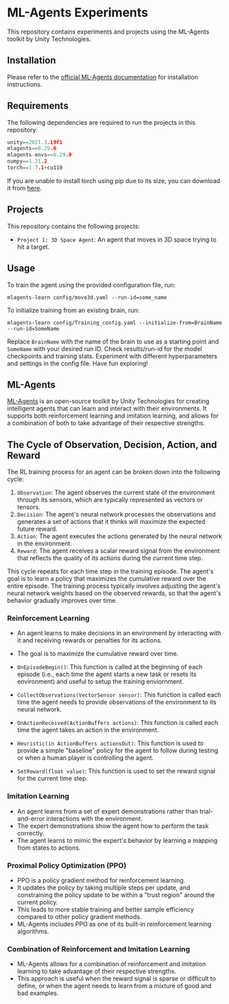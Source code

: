 # ML-Agents Experiments

This repository contains experiments and projects using the ML-Agents toolkit by Unity Technologies.

## Installation

Please refer to the [official ML-Agents documentation](https://github.com/Unity-Technologies/ml-agents/blob/develop/docs/Installation.md) for installation instructions.

## Requirements

The following dependencies are required to run the projects in this repository:
```c
unity==2021.3.19f1
mlagents==0.29.0
mlagents-envs==0.29.0
numpy==1.21.2
torch==1.7.1+cu110
```
If you are unable to install torch using pip due to its size, you can download it from [here](https://download.pytorch.org/whl/torch_stable.html).

## Projects

This repository contains the following projects:

- `Project 1: 3D Space Agent`: An agent that moves in 3D space trying to hit a target.


## Usage
To train the agent using the provided configuration file, run:
```
mlagents-learn config/move3d.yaml --run-id=some_name
```
To initialize training from an existing brain, run:

```
mlagents-learn config/Training_config.yaml --initialize-from=BrainName --run-id=SomeName
```
Replace `BrainName` with the name of the brain to use as a starting point and `SomeName` with your desired run ID. Check results/run-id for the model checkpoints and training stats. Experiment with different hyperparameters and settings in the config file. Have fun exploring!

## ML-Agents

[ML-Agents](https://github.com/Unity-Technologies/ml-agents) is an open-source toolkit by Unity Technologies for creating intelligent agents that can learn and interact with their environments. It supports both reinforcement learning and imitation learning, and allows for a combination of both to take advantage of their respective strengths.

## The Cycle of Observation, Decision, Action, and Reward

The RL training process for an agent can be broken down into the following cycle:

1. `Observation`: The agent observes the current state of the environment through its sensors, which are typically represented as vectors or tensors.
2. `Decision`: The agent's neural network processes the observations and generates a set of actions that it thinks will maximize the expected future reward.
3. `Action`: The agent executes the actions generated by the neural network in the environment.
4. `Reward`: The agent receives a scalar reward signal from the environment that reflects the quality of its actions during the current time step.

This cycle repeats for each time step in the training episode. The agent's goal is to learn a policy that maximizes the cumulative reward over the entire episode. The training process typically involves adjusting the agent's neural network weights based on the observed rewards, so that the agent's behavior gradually improves over time.

### Reinforcement Learning

- An agent learns to make decisions in an environment by interacting with it and receiving rewards or penalties for its actions.
- The goal is to maximize the cumulative reward over time.

- `OnEpisodeBegin()`: This function is called at the beginning of each episode (i.e., each time the agent starts a new task or resets its environment) and useful to setup the training enviornment.
- `CollectObservations(VectorSensor sensor)`: This function is called each time the agent needs to provide observations of the environment to its neural network.
- `OnActionReceived(ActionBuffers actions)`: This function is called each time the agent takes an action in the environment.
- `Heuristic(in ActionBuffers actionsOut)`: This function is used to provide a simple "baseline" policy for the agent to follow during testing or when a human player is controlling the agent.
- `SetReward(float value)`: This function is used to set the reward signal for the current time step.

### Imitation Learning

- An agent learns from a set of expert demonstrations rather than trial-and-error interactions with the environment.
- The expert demonstrations show the agent how to perform the task correctly.
- The agent learns to mimic the expert's behavior by learning a mapping from states to actions.

### Proximal Policy Optimization (PPO)

- PPO is a policy gradient method for reinforcement learning.
- It updates the policy by taking multiple steps per update, and constraining the policy update to be within a "trust region" around the current policy.
- This leads to more stable training and better sample efficiency compared to other policy gradient methods.
- ML-Agents includes PPO as one of its built-in reinforcement learning algorithms.

### Combination of Reinforcement and Imitation Learning

- ML-Agents allows for a combination of reinforcement and imitation learning to take advantage of their respective strengths.
- This approach is useful when the reward signal is sparse or difficult to define, or when the agent needs to learn from a mixture of good and bad examples.